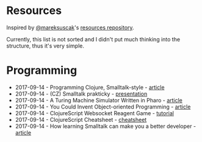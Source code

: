 # Resources

Inspired by [@mareksuscak](https://github.com/mareksuscak/)'s [resources repository](https://github.com/mareksuscak/resources).

Currently, this list is not sorted and I didn't put much thinking into the structure, thus it's very simple.

# Programming

- 2017-09-14 - Programming Clojure, Smalltalk-style - [article](http://robert.kra.hn/projects/cloxp)
- 2017-09-14 - (CZ) Smalltalk prakticky - [presentation](https://www.slideshare.net/tomaskukol/smalltalk-prakticky)
- 2017-09-14 - A Turing Machine Simulator Written in Pharo - [article](https://medium.com/concerning-pharo/a-turing-machine-simulator-written-in-pharo-fda74e1a705b)
- 2017-09-14 - You Could Invent Object-oriented Programming - [article](https://robots.thoughtbot.com/you-could-invent-objectoriented-programming)
- 2017-09-14 - ClojureScript Websocket Reagent Game - [tutorial](https://dianjin.github.io/clojurescript-websocket-reagent-game/)
- 2017-09-14 - ClojureScript Cheatsheet - [cheatsheet](http://cljs.info/cheatsheet/)
- 2017-09-14 - How learning Smalltalk can make you a better developer - [article](https://techbeacon.com/how-learning-smalltalk-can-make-you-better-developer)
